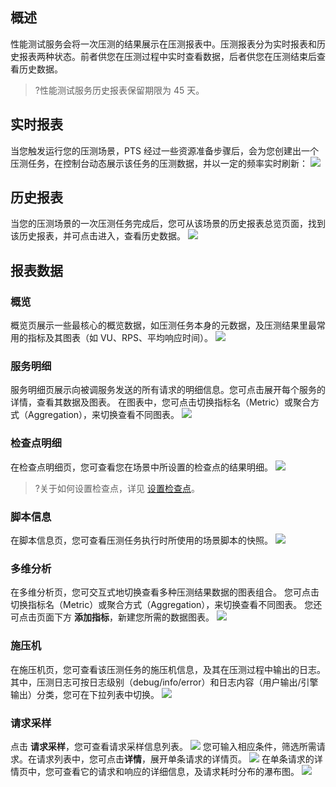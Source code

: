 ## 概述

性能测试服务会将一次压测的结果展示在压测报表中。压测报表分为实时报表和历史报表两种状态。前者供您在压测过程中实时查看数据，后者供您在压测结束后查看历史数据。

>?性能测试服务历史报表保留期限为 45 天。

## 实时报表

当您触发运行您的压测场景，PTS 经过一些资源准备步骤后，会为您创建出一个压测任务，在控制台动态展示该任务的压测数据，并以一定的频率实时刷新：
![](https://qcloudimg.tencent-cloud.cn/raw/c84263bd4a2cbe6d6af234781353376a.png)

## 历史报表

当您的压测场景的一次压测任务完成后，您可从该场景的历史报表总览页面，找到该历史报表，并可点击进入，查看历史数据。
![](https://qcloudimg.tencent-cloud.cn/raw/ec96daf9eaf3271da3f3550f181e21f7.png)

## 报表数据

### 概览

概览页展示一些最核心的概览数据，如压测任务本身的元数据，及压测结果里最常用的指标及其图表（如 VU、RPS、平均响应时间）。
![](https://qcloudimg.tencent-cloud.cn/raw/da4aaca50c438a7e950296ee6980d144.png)

### 服务明细

服务明细页展示向被调服务发送的所有请求的明细信息。您可点击展开每个服务的详情，查看其数据及图表。
在图表中，您可点击切换指标名（Metric）或聚合方式（Aggregation），来切换查看不同图表。
![](https://qcloudimg.tencent-cloud.cn/raw/07da6d7814076b61dd191e7eac124ac4.png)

### 检查点明细

在检查点明细页，您可查看您在场景中所设置的检查点的结果明细。
![](https://qcloudimg.tencent-cloud.cn/raw/6aa9c9e7e52b3213aa8174c04144389c.png)

>?关于如何设置检查点，详见 [设置检查点]()。

### 脚本信息

在脚本信息页，您可查看压测任务执行时所使用的场景脚本的快照。
![](https://qcloudimg.tencent-cloud.cn/raw/5afde6ca60a55ef4a061426457068d33.png)

### 多维分析

在多维分析页，您可交互式地切换查看多种压测结果数据的图表组合。
您可点击切换指标名（Metric）或聚合方式（Aggregation），来切换查看不同图表。
您还可点击页面下方 **添加指标**，新建您所需的数据图表。
![](https://qcloudimg.tencent-cloud.cn/raw/b62208475a7784fc2e88d6573cc2a301.png)

### 施压机

在施压机页，您可查看该压测任务的施压机信息，及其在压测过程中输出的日志。
其中，压测日志可按日志级别（debug/info/error）和日志内容（用户输出/引擎输出）分类，您可在下拉列表中切换。
![](https://qcloudimg.tencent-cloud.cn/raw/1e8d611a0507fe93dd817c048c8e6b29.png)

### 请求采样

点击 **请求采样**，您可查看请求采样信息列表。
![](https://qcloudimg.tencent-cloud.cn/raw/5c8bb8f04233533550689a6fa9cf5e02.png)
您可输入相应条件，筛选所需请求。在请求列表中，您可点击**详情**，展开单条请求的详情页。
![](https://qcloudimg.tencent-cloud.cn/raw/9832bedea26f4f47ca875b904d0dfb0e.png)
在单条请求的详情页中，您可查看它的请求和响应的详细信息，及请求耗时分布的瀑布图。
![](https://qcloudimg.tencent-cloud.cn/raw/d67b13d76c79df7ac35c0879ea5166b9.png)

